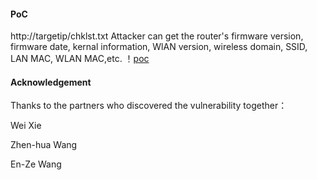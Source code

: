 #### PoC
http://targetip/chklst.txt
Attacker can get the router's firmware version, firmware date, kernal information, WlAN version, wireless domain, SSID, LAN MAC, WLAN MAC,etc.
！[poc](https://github.com/dahua966/Routers-vuls/blob/master/DAP-1320/chklist.jpg)

#### Acknowledgement
Thanks to the partners who discovered the vulnerability together：

Wei Xie

Zhen-hua Wang

En-Ze Wang